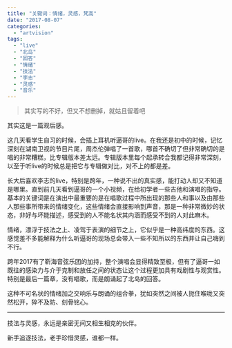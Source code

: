 ```yaml
---
title: "关键词：情绪，灵感，梵高"
date: "2017-08-07"
categories: 
  - "artvision"
tags: 
  - "live"
  - "北岛"
  - "回答"
  - "情绪"
  - "技法"
  - "李志"
  - "灵感"
  - "音乐"
---
```


> 其实写的不好，但又不想删掉，就姑且留着吧

其实这是一篇观后感。

这几天看学生自习的时候，会插上耳机听逼哥的live。在我还是初中的时候，记忆深刻在湖南卫视的节目片尾，周杰伦弹唱了一首歌，哪首不确切了但非常确切的是唱的非常糟糕，比专辑版本差太远。专辑版本里每个起承转合我都记得非常深刻，以至于听live的时候总是把它与专辑做对比，对不上的都是差。

长大后喜欢李志的live，特别是跨年，一种说不出的真实感，能打动人却又不知道是哪里。直到前几天看到逼哥的一个小视频，在给初学者一些吉他和演唱的指导。基本的关键词是在演出中最重要的是在唱歌过程中所出现的那些人和事以及由那些人那些事所带来的情绪变化，这些情绪会直接影响到声音，那是一种非常微妙的状态，非好与坏能描述，感受到的人不能名状其内涵而感受不到的人对此麻木。

情绪，漂浮于技法之上、凌驾于表演的细节之上，它似乎是一种高纬度的东西。这感觉差不多能解释为什么听逼哥的现场总会带入一些不知所以的东西并让自己嗨到不行。

跨年2017有了靳海音弦乐团的加持，整个演唱会显得精致至极，但有了逼哥一如既往的感染力与介于克制和放任之间的状态让这个过程更加具有戏剧性与观赏性。特别是最后一篇章，没有唱歌，而是朗诵起了北岛的回答。

这种不可名状的情绪加之交响乐与朗诵的组合拳，犹如突然之间被人扼住喉咙又突然松开，猝不及防、刻骨铭心。

* * *

技法与灵感，永远是亲密无间又相生相克的伙伴。

新手追逐技法，老手珍惜灵感，谁都一样。
